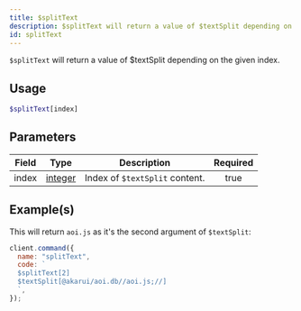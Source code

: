 ```yaml
---
title: $splitText
description: $splitText will return a value of $textSplit depending on the given index.
id: splitText
---
```


`$splitText` will return a value of $textSplit depending on the given index.

## Usage

```php
$splitText[index]
```

## Parameters

| Field | Type                                                                                                | Description                    | Required |
| ----- | --------------------------------------------------------------------------------------------------- | ------------------------------ | :------: |
| index | [integer](https://developer.mozilla.org/en-US/docs/Web/JavaScript/Reference/Global_Objects/Integer) | Index of `$textSplit` content. |   true   |

## Example(s)

This will return `aoi.js` as it's the second argument of `$textSplit`:

```javascript
client.command({
  name: "splitText",
  code: `
  $splitText[2]
  $textSplit[@akarui/aoi.db//aoi.js;//]
  `,
});
```
